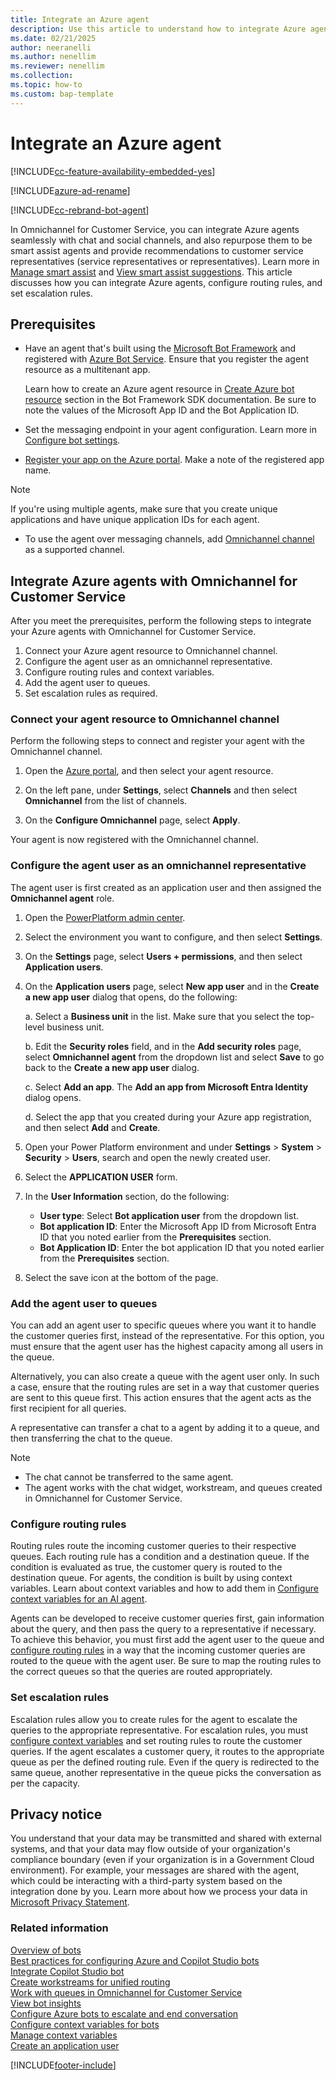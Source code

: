 ```yaml
---
title: Integrate an Azure agent
description: Use this article to understand how to integrate Azure agents in the contact center.
ms.date: 02/21/2025
author: neeranelli
ms.author: nenellim
ms.reviewer: nenellim
ms.collection:
ms.topic: how-to
ms.custom: bap-template
---
```


# Integrate an Azure agent

[!INCLUDE[cc-feature-availability-embedded-yes](../../includes/cc-feature-availability-embedded-yes.md)]

[!INCLUDE[azure-ad-rename](../../includes/cc-azure-ad-rename.md)]

[!INCLUDE[cc-rebrand-bot-agent](../../includes/cc-rebrand-bot-agent.md)]


In Omnichannel for Customer Service, you can integrate Azure agents seamlessly with chat and social channels, and also repurpose them to be smart assist agents and provide recommendations to customer service representatives (service representatives or representatives). Learn more in [Manage smart assist](smart-assist.md) and [View smart assist suggestions](../use/oc-smart-assist.md). This article discusses how you can integrate Azure agents, configure routing rules, and set escalation rules.

## Prerequisites

- Have an agent that's built using the [Microsoft Bot Framework](https://dev.botframework.com) and registered with [Azure Bot Service](/azure/bot-service/bot-service-quickstart-registration?view=azure-bot-service-4.0&preserve-view=true). Ensure that you register the agent resource as a multitenant app.

    Learn how to create an Azure agent resource in [Create Azure bot resource](/azure/bot-service/bot-service-quickstart-registration?view=azure-bot-service-4.0#create-the-resource&preserve-view=true) section in the Bot Framework SDK documentation. Be sure to note the values of the Microsoft App ID and the Bot Application ID.
- Set the messaging endpoint in your agent configuration. Learn more in [Configure bot settings](/azure/bot-service/bot-service-manage-settings?view=azure-bot-service-4.0&preserve-view=true&tabs=userassigned).
- [Register your app on the Azure portal](/azure/active-directory/develop/quickstart-register-app#register-an-application). Make a note of the registered app name.

> [!NOTE]
> If you're using multiple agents, make sure that you create unique applications and have unique application IDs for each agent.

- To use the agent over messaging channels, add [Omnichannel channel](/azure/bot-service/bot-service-channel-omnichannel?view=azure-bot-service-4.0&preserve-view=true) as a supported channel.

## Integrate Azure agents with Omnichannel for Customer Service

After you meet the prerequisites, perform the following steps to integrate your Azure agents with Omnichannel for Customer Service.

1. Connect your Azure agent resource to Omnichannel channel.
1. Configure the agent user as an omnichannel representative.
1. Configure routing rules and context variables.
1. Add the agent user to queues.
1. Set escalation rules as required.

### Connect your agent resource to Omnichannel channel

Perform the following steps to connect and register your agent with the Omnichannel channel.

1. Open the [Azure portal](https://portal.azure.com), and then select your agent resource.

2. On the left pane, under **Settings**, select **Channels** and then select **Omnichannel** from the list of channels.

3. On the **Configure Omnichannel** page, select **Apply**.

Your agent is now registered with the Omnichannel channel.

### Configure the agent user as an omnichannel representative

The agent user is first created as an application user and then assigned the **Omnichannel agent** role.

1. Open the [PowerPlatform admin center](https://admin.powerplatform.com).

1. Select the environment you want to configure, and then select **Settings**.

1. On the **Settings** page, select **Users + permissions**, and then select **Application users**.

1. On the **Application users** page, select **New app user** and in the **Create a new app user** dialog that opens, do the following:

    a. Select a **Business unit** in the list. Make sure that you select the top-level business unit.
    
    b. Edit the **Security roles** field, and in the **Add security roles** page, select **Omnichannel agent** from the dropdown list and select **Save** to go back to the **Create a new app user** dialog.
    
    c. Select **Add an app**. The **Add an app from Microsoft Entra Identity** dialog opens.
    
    d. Select the app that you created during your Azure app registration, and then select **Add** and **Create**.

1. Open your Power Platform environment and under **Settings** > **System** > **Security** > **Users**, search and open the newly created user.

1. Select the **APPLICATION USER** form.

1. In the **User Information** section, do the following:
    - **User type**: Select **Bot application user** from the dropdown list.
    - **Bot application ID**: Enter the Microsoft App ID from Microsoft Entra ID that you noted earlier from the **Prerequisites** section.
    - **Bot Application ID**: Enter the bot application ID that you noted earlier from the **Prerequisites** section.

1. Select the save icon at the bottom of the page.

### Add the agent user to queues

You can add an agent user to specific queues where you want it to handle the customer queries first, instead of the representative. For this option, you must ensure that the agent user has the highest capacity among all users in the queue.

Alternatively, you can also create a queue with the agent user only. In such a case, ensure that the routing rules are set in a way that customer queries are sent to this queue first. This action ensures that the agent acts as the first recipient for all queries.

A representative can transfer a chat to a agent by adding it to a queue, and then transferring the chat to the queue.

> [!Note]
> - The chat cannot be transferred to the same agent.
> - The agent works with the chat widget, workstream, and queues created in Omnichannel for Customer Service.

### Configure routing rules

Routing rules route the incoming customer queries to their respective queues. Each routing rule has a condition and a destination queue. If the condition is evaluated as true, the customer query is routed to the destination queue. For agents, the condition is built by using context variables. Learn about context variables and how to add them in [Configure context variables for an AI agent](context-variables-for-bot.md).

Agents can be developed to receive customer queries first, gain information about the query, and then pass the query to a representative if necessary. To achieve this behavior, you must first add the agent user to the queue and [configure routing rules](configure-route-to-queue-rules.md) in a way that the incoming customer queries are routed to the queue with the agent user. Be sure to map the routing rules to the correct queues so that the queries are routed appropriately.

### Set escalation rules

Escalation rules allow you to create rules for the agent to escalate the queries to the appropriate representative. For escalation rules, you must [configure context variables](context-variables-for-bot.md) and set routing rules to route the customer queries. If the agent escalates a customer query, it routes to the appropriate queue as per the defined routing rule. Even if the query is redirected to the same queue, another representative in the queue picks the conversation as per the capacity.

## Privacy notice

You understand that your data may be transmitted and shared with external systems, and that your data may flow outside of your organization's compliance boundary (even if your organization is in a Government Cloud environment). For example, your messages are shared with the agent, which could be interacting with a third-party system based on the integration done by you. Learn more about how we process your data in [Microsoft Privacy Statement](https://privacy.microsoft.com/privacystatement).

### Related information

[Overview of bots](overview-bots.md)   
[Best practices for configuring Azure and Copilot Studio bots](configure-bot-best-practices.md)  
[Integrate Copilot Studio bot](configure-bot-virtual-agent.md)  
[Create workstreams for unified routing](create-workstreams.md)  
[Work with queues in Omnichannel for Customer Service](queues-omnichannel.md)  
[View bot insights](../implement/omnichannel-insights-dashboard.md#botinsights)  
[Configure Azure bots to escalate and end conversation](../develop/bot-escalate-end-conversation.md)  
[Configure context variables for bots](context-variables-for-bot.md)  
[Manage context variables](manage-context-variables.md)  
[Create an application user](/powerapps/developer/data-platform/use-multi-tenant-server-server-authentication#create-a-multi-tenant-web-application-registered-with-your-azure-ad-tenant)  

[!INCLUDE[footer-include](../../includes/footer-banner.md)]
